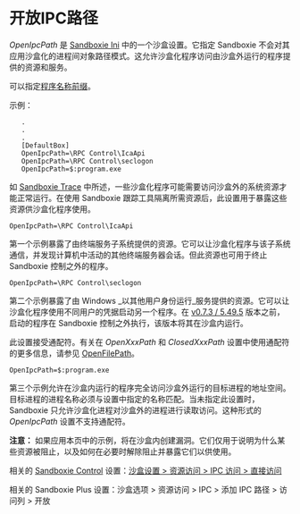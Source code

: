 # 开放IPC路径

_OpenIpcPath_ 是 [Sandboxie Ini](SandboxieIni.md) 中的一个沙盒设置。它指定 Sandboxie 不会对其应用沙盒化的进程间对象路径模式。这允许沙盒化程序访问由沙盒外运行的程序提供的资源和服务。

可以指定[程序名称前缀](ProgramNamePrefix.md)。

示例：
```
   .
   .
   .
   [DefaultBox]
   OpenIpcPath=\RPC Control\IcaApi
   OpenIpcPath=\RPC Control\seclogon
   OpenIpcPath=$:program.exe
```

如 [Sandboxie Trace](SandboxieTrace.md) 中所述，一些沙盒化程序可能需要访问沙盒外的系统资源才能正常运行。在使用 Sandboxie 跟踪工具隔离所需资源后，此设置用于暴露这些资源供沙盒化程序使用。

```
OpenIpcPath=\RPC Control\IcaApi
```

第一个示例暴露了由终端服务子系统提供的资源。它可以让沙盒化程序与该子系统通信，并发现计算机中活动的其他终端服务器会话。但此资源也可用于终止 Sandboxie 控制之外的程序。

```
OpenIpcPath=\RPC Control\seclogon
```

第二个示例暴露了由 Windows _以其他用户身份运行_服务提供的资源。它可以让沙盒化程序使用不同用户的凭据启动另一个程序。在 [v0.7.3 / 5.49.5](https://github.com/sandboxie-plus/Sandboxie/releases/tag/0.7.3) 版本之前，启动的程序在 Sandboxie 控制之外执行，该版本将其在沙盒内运行。

此设置接受通配符。有关在 _OpenXxxPath_ 和 _ClosedXxxPath_ 设置中使用通配符的更多信息，请参见 [OpenFilePath](OpenFilePath.md)。

```
OpenIpcPath=$:program.exe
```

第三个示例允许在沙盒内运行的程序完全访问沙盒外运行的目标进程的地址空间。目标进程的进程名称必须与设置中指定的名称匹配。当未指定此设置时，Sandboxie 只允许沙盒化进程对沙盒外的进程进行读取访问。这种形式的 _OpenIpcPath_ 设置不支持通配符。

**注意：** 如果应用本页中的示例，将在沙盒内创建漏洞。它们仅用于说明为什么某些资源被阻止，以及如何在必要时解除阻止并暴露它们以供使用。

相关的 [Sandboxie Control](SandboxieControl.md) 设置：[沙盒设置 > 资源访问 > IPC 访问 > 直接访问](ResourceAccessSettings.md#ipc-access--direct-access)

相关的 Sandboxie Plus 设置：沙盒选项 > 资源访问 > IPC > 添加 IPC 路径 > 访问列 > 开放 